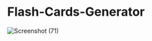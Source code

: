 # Flash-Cards-Generator
![Screenshot (71)](https://user-images.githubusercontent.com/93249038/214514673-4a4033f9-78df-4be5-9705-b3386e66d3f3.png)
